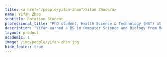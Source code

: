 ```yaml
---
title: <a href="/people/yifan-zhao">Yifan Zhao</a>
name: Yifan Zhao
subtitle: Rotation Student
professional_title: "PhD student, Health Science & Technology (HST) at MIT"  # Joined professional titles
description: "Yifan earned a BS in Computer Science and Biology from McGill University. There, she worked on computational method development for single-cell transcriptomic data analysis and microscopy image analysis, and live imaging of mitoticC. elegansgermline stem cells. She is now a first-year PhD student in Medical Engineering and Medical Physics (MEMP) at Harvard-MIT HST. Yifan is very grateful and excited to start her rotation at the Park Lab!"
layout: product
academic: 1
image: /img/people/yifan-zhao.jpg
hide_footer: true
---
```

